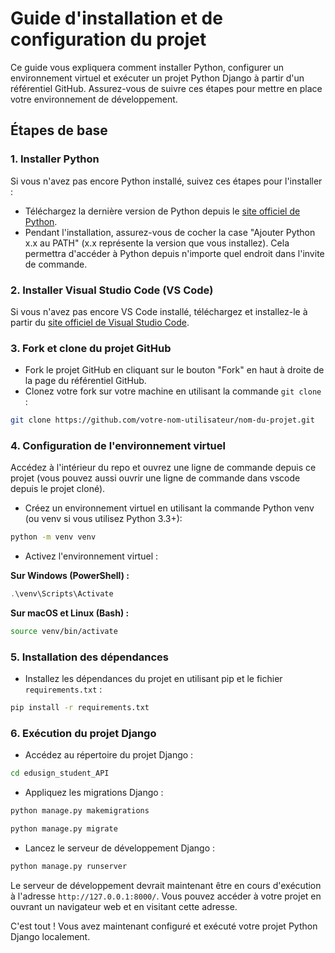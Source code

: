 # Guide d'installation et de configuration du projet

Ce guide vous expliquera comment installer Python, configurer un environnement virtuel et exécuter un projet Python Django à partir d'un référentiel GitHub. Assurez-vous de suivre ces étapes pour mettre en place votre environnement de développement.

## Étapes de base

### 1. Installer Python

Si vous n'avez pas encore Python installé, suivez ces étapes pour l'installer :

- Téléchargez la dernière version de Python depuis le [site officiel de Python](https://www.python.org/downloads/).
- Pendant l'installation, assurez-vous de cocher la case "Ajouter Python x.x au PATH" (x.x représente la version que vous installez). Cela permettra d'accéder à Python depuis n'importe quel endroit dans l'invite de commande.

### 2. Installer Visual Studio Code (VS Code)

Si vous n'avez pas encore VS Code installé, téléchargez et installez-le à partir du [site officiel de Visual Studio Code](https://code.visualstudio.com/).

### 3. Fork et clone du projet GitHub

- Fork le projet GitHub en cliquant sur le bouton "Fork" en haut à droite de la page du référentiel GitHub.
- Clonez votre fork sur votre machine en utilisant la commande `git clone` :

```bash
git clone https://github.com/votre-nom-utilisateur/nom-du-projet.git
```

### 4. Configuration de l'environnement virtuel

Accédez à l'intérieur du repo et ouvrez une ligne de commande depuis ce projet (vous pouvez aussi ouvrir une ligne de commande dans vscode depuis le projet cloné).

- Créez un environnement virtuel en utilisant la commande Python venv (ou venv si vous utilisez Python 3.3+):

```bash
python -m venv venv
```

- Activez l'environnement virtuel :

**Sur Windows (PowerShell) :**

```powershell
.\venv\Scripts\Activate
```

**Sur macOS et Linux (Bash) :**

```bash
source venv/bin/activate
```

### 5. Installation des dépendances

- Installez les dépendances du projet en utilisant pip et le fichier `requirements.txt` :

```bash
pip install -r requirements.txt
```

### 6. Exécution du projet Django

- Accédez au répertoire du projet Django :

```bash
cd edusign_student_API
```

- Appliquez les migrations Django :

```bash
python manage.py makemigrations
```

```bash
python manage.py migrate
```

- Lancez le serveur de développement Django :

```bash
python manage.py runserver
```

Le serveur de développement devrait maintenant être en cours d'exécution à l'adresse `http://127.0.0.1:8000/`. Vous pouvez accéder à votre projet en ouvrant un navigateur web et en visitant cette adresse.

C'est tout ! Vous avez maintenant configuré et exécuté votre projet Python Django localement.
```
